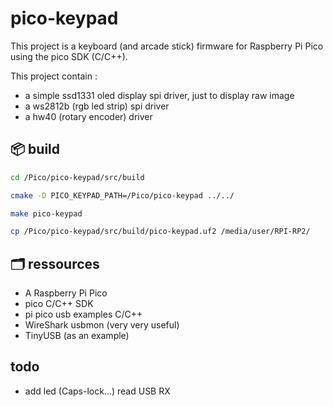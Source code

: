 # pico-keypad

This project is a keyboard (and arcade stick) firmware for Raspberry Pi Pico using the pico SDK (C/C++).


This project contain :
* a simple ssd1331 oled display spi driver, just to display raw image
* a ws2812b (rgb led strip) spi driver
* a hw40 (rotary encoder) driver

## 📦 build

```sh
cd /Pico/pico-keypad/src/build
```

```sh
cmake -D PICO_KEYPAD_PATH=/Pico/pico-keypad ../../
```

```sh
make pico-keypad
```

```sh
cp /Pico/pico-keypad/src/build/pico-keypad.uf2 /media/user/RPI-RP2/
```

## 🗂️ ressources
* A Raspberry Pi Pico
* pico C/C++ SDK
* pi pico usb examples C/C++
* WireShark usbmon (very very useful)
* TinyUSB (as an example)

## todo
* add led (Caps-lock...) read USB RX
